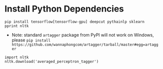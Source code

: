 # Install Python Dependencies

```
pip install tensorflow[tensorflow-gpu] deepcut pythainlp sklearn pprint nltk
```
* Note: standard ```artagger``` package from PyPI will not work on Windows, please 
```pip install https://github.com/wannaphongcom/artagger/tarball/master#egg=artagger```

```
import nltk
nltk.download('averaged_perceptron_tagger')
```